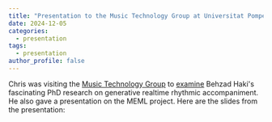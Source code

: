 ```yaml
---
title: "Presentation to the Music Technology Group at Universitat Pompeu Fabra, Barcelona"
date: 2024-12-05
categories:
  - presentation
tags:
  - presentation
author_profile: false
---
```


Chris was visiting the [Music Technology Group](https://www.upf.edu/web/mtg) to [examine](https://www.upf.edu/web/mtg/home/-/asset_publisher/sWCQhjdDLWwE/content/behzad-haki-defends-his-phd-thesis/maximized) Behzad Haki's fascinating PhD research on generative realtime rhythmic accompaniment.  He also gave a presentation on the MEML project. Here are the slides from the presentation:


<div id="pdf" style="width:100%; height:800px;"></div>
<script src="https://cdn.jsdelivr.net/npm/pdfobject@2.2.8/pdfobject.min.js" crossorigin="anonymous" referrerpolicy="no-referrer"></script>
<script>PDFObject.embed("/assets/pdf/UPF-MEML-Presentation.pdf", "#pdf", {height: "100%"});</script>

